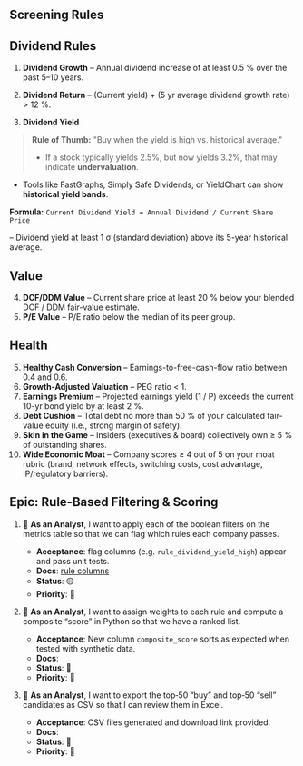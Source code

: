 
## Screening Rules

## Dividend Rules
1. **Dividend Growth**
   – Annual dividend increase of at least 0.5 % over the past 5–10 years.

2. **Dividend Return**
   – (Current yield) + (5 yr average dividend growth rate) > 12 %.

3. **Dividend Yield**

> **Rule of Thumb:** "Buy when the yield is high vs. historical average."
> * If a stock typically yields 2.5%, but now yields 3.2%, that may indicate **undervaluation**.
* Tools like FastGraphs, Simply Safe Dividends, or YieldChart can show **historical yield bands**.

**Formula:**
`Current Dividend Yield = Annual Dividend / Current Share Price`

   – Dividend yield at least 1 σ (standard deviation) above its 5-year historical average.

## Value
4. **DCF/DDM Value**
   – Current share price at least 20 % below your blended DCF / DDM fair-value estimate.
5. **P/E Value**
   – P/E ratio below the median of its peer group.

## Health
5. **Healthy Cash Conversion**
   – Earnings-to-free-cash-flow ratio between 0.4 and 0.6.
7. **Growth-Adjusted Valuation**
   – PEG ratio < 1.
8. **Earnings Premium**
   – Projected earnings yield (1 / P) exceeds the current 10-yr bond yield by at least 2 %.
9. **Debt Cushion**
   – Total debt no more than 50 % of your calculated fair-value equity (i.e., strong margin of safety).
10. **Skin in the Game**
    – Insiders (executives & board) collectively own ≥ 5 % of outstanding shares.
11. **Wide Economic Moat**
    – Company scores ≥ 4 out of 5 on your moat rubric (brand, network effects, switching costs, cost advantage, IP/regulatory barriers).

## Epic: Rule-Based Filtering & Scoring

1. 🔴 **As an Analyst**, I want to apply each of the boolean filters on the metrics table so that we can flag which rules each company passes.

   * **Acceptance**: flag columns (e.g. `rule_dividend_yield_high`) appear and pass unit tests.
   *  **Docs**: [rule columns](/docs/rules/rule_columns/README.md)
   * **Status**: 🟡 
   * **Priority**: 🔴
  
2. 🔴 **As an Analyst**, I want to assign weights to each rule and compute a composite “score” in Python so that we have a ranked list.

    * **Acceptance**: New column `composite_score` sorts as expected when tested with synthetic data.
   *  **Docs**: 
   * **Status**: 🔴 
   * **Priority**: 🔴

3. 🔴 **As an Analyst**, I want to export the top‐50 “buy” and top‐50 “sell” candidates as CSV so that I can review them in Excel.

    * **Acceptance**: CSV files generated and download link provided.
   *  **Docs**: 
   * **Status**: 🔴 
   * **Priority**: 🔴
